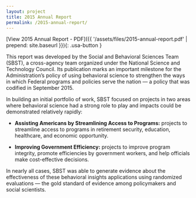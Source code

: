 ```yaml
---
layout: project
title: 2015 Annual Report
permalink: /2015-annual-report/
---
```


[View 2015 Annual Report - PDF]({{ '/assets/files/2015-annual-report.pdf' | prepend: site.baseurl }}){: .usa-button }

This report was developed by the Social and Behavioral Sciences Team (SBST), a cross-agency team organized under the National Science and Technology Council. Its publication marks an important milestone for the Administration’s policy of using behavioral science to strengthen the ways in which Federal programs and policies serve the nation — a policy that was codified in September 2015.

In building an initial portfolio of work, SBST focused on projects in two areas where behavioral science had a strong role to play and impacts could be demonstrated relatively rapidly:

- **Assisting Americans by Streamlining Access to Programs:** projects to streamline access to programs in retirement security, education, healthcare, and economic opportunity.

- **Improving Government Efficiency:** projects to improve program integrity, promote efficiencies by government workers, and help officials make cost-effective decisions.

In nearly all cases, SBST was able to generate evidence about the effectiveness of these behavioral insights applications using randomized evaluations — the gold standard of evidence among policymakers and social scientists.







<br>
